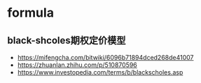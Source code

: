 # formula

## black-shcoles期权定价模型

- <https://mifengcha.com/bitwiki/6096b71894dced268de41007>
- <https://zhuanlan.zhihu.com/p/510870596>
- <https://www.investopedia.com/terms/b/blackscholes.asp>
